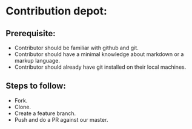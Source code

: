 # Contribution depot: 

## Prerequisite:

- Contributor should be familiar with github and git.
- Contributor should have a minimal knowledge about markdown or a markup language.
- Contributor should already have git installed on their local machines.

## Steps to follow: 

- Fork.
- Clone.
- Create a feature branch.
- Push and do a PR against our master.
